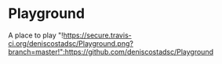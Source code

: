 Playground
==========

A place to play
"!https://secure.travis-ci.org/deniscostadsc/Playground.png?branch=master!":https://github.com/deniscostadsc/Playground
